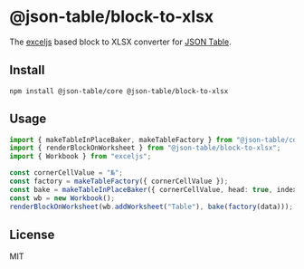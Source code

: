 # @json-table/block-to-xlsx

The [exceljs](https://github.com/exceljs/exceljs) based block to XLSX converter for [JSON Table](https://github.com/x0k/json-table).

## Install

```shell
npm install @json-table/core @json-table/block-to-xlsx
```

## Usage

```typescript
import { makeTableInPlaceBaker, makeTableFactory } from "@json-table/core/json-to-table";
import { renderBlockOnWorksheet } from "@json-table/block-to-xlsx";
import { Workbook } from "exceljs";

const cornerCellValue = "№";
const factory = makeTableFactory({ cornerCellValue });
const bake = makeTableInPlaceBaker({ cornerCellValue, head: true, indexes: true });
const wb = new Workbook();
renderBlockOnWorksheet(wb.addWorksheet("Table"), bake(factory(data)));
```

## License

MIT
